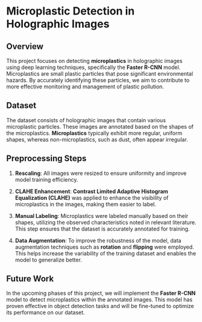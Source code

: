 # Microplastic Detection in Holographic Images

## Overview

This project focuses on detecting **microplastics** in holographic images using deep learning techniques, specifically the **Faster R-CNN** model. Microplastics are small plastic particles that pose significant environmental hazards. By accurately identifying these particles, we aim to contribute to more effective monitoring and management of plastic pollution.

## Dataset

The dataset consists of holographic images that contain various microplastic particles. These images are annotated based on the shapes of the microplastics. **Microplastics** typically exhibit more regular, uniform shapes, whereas non-microplastics, such as dust, often appear irregular. 

## Preprocessing Steps

1. **Rescaling**: All images were resized to ensure uniformity and improve model training efficiency.
   
2. **CLAHE Enhancement**: **Contrast Limited Adaptive Histogram Equalization (CLAHE)** was applied to enhance the visibility of microplastics in the images, making them easier to label.

3. **Manual Labeling**: Microplastics were labeled manually based on their shapes, utilizing the observed characteristics noted in relevant literature. This step ensures that the dataset is accurately annotated for training.

4. **Data Augmentation**: To improve the robustness of the model, data augmentation techniques such as **rotation** and **flipping** were employed. This helps increase the variability of the training dataset and enables the model to generalize better.

## Future Work

In the upcoming phases of this project, we will implement the **Faster R-CNN** model to detect microplastics within the annotated images. This model has proven effective in object detection tasks and will be fine-tuned to optimize its performance on our dataset.

